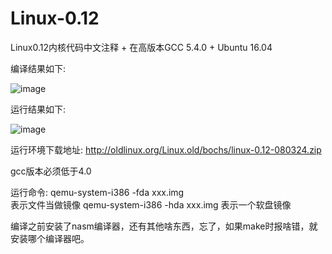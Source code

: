 <!--
 * @Description: 
 * @Version: 2.0
 * @Autor: lsh
 * @Date: 2021-04-26 11:18:59
 * @LastEditors: lsh
 * @LastEditTime: 2021-11-19 16:44:24
-->
# Linux-0.12
Linux0.12内核代码中文注释 + 在高版本GCC 5.4.0 + Ubuntu 16.04

编译结果如下:

![image](https://github.com/sky-big/Linux-0.12/blob/master/compile_picture.jpg)


运行结果如下:

![image](https://github.com/sky-big/Linux-0.12/blob/master/run_result.jpg)

运行环境下载地址:
http://oldlinux.org/Linux.old/bochs/linux-0.12-080324.zip

gcc版本必须低于4.0

运行命令:
qemu-system-i386 -fda xxx.img   
表示文件当做镜像
qemu-system-i386 -hda xxx.img
表示一个软盘镜像


编译之前安装了nasm编译器，还有其他啥东西，忘了，如果make时报啥错，就安装哪个编译器吧。